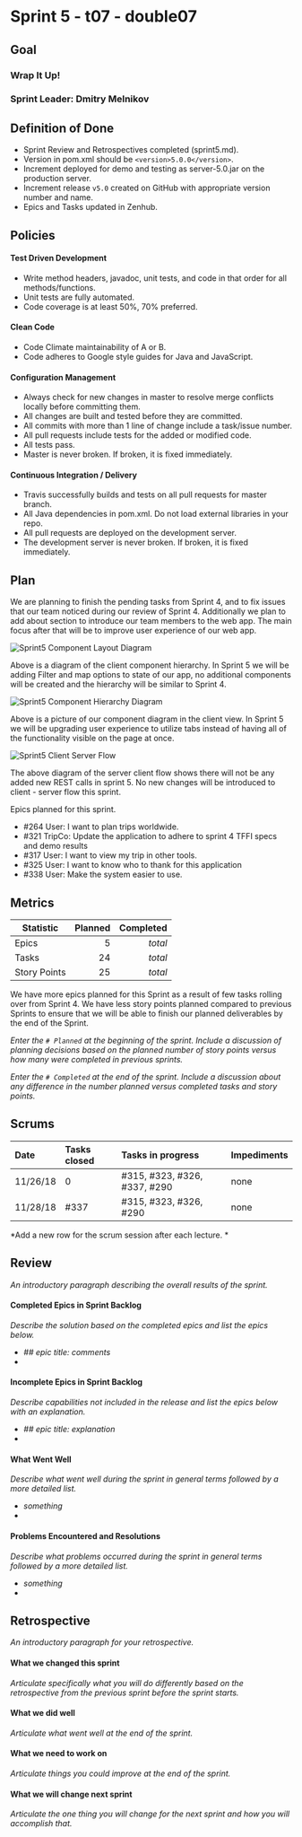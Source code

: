 # Sprint 5 - t07 - double07

## Goal

### Wrap It Up!
### Sprint Leader: Dmitry Melnikov

## Definition of Done

* Sprint Review and Retrospectives completed (sprint5.md).
* Version in pom.xml should be `<version>5.0.0</version>`.
* Increment deployed for demo and testing as server-5.0.jar on the production server.
* Increment release `v5.0` created on GitHub with appropriate version number and name.
* Epics and Tasks updated in Zenhub.


## Policies

#### Test Driven Development
* Write method headers, javadoc, unit tests, and code in that order for all methods/functions.
* Unit tests are fully automated.
* Code coverage is at least 50%, 70% preferred.
#### Clean Code
* Code Climate maintainability of A or B.
* Code adheres to Google style guides for Java and JavaScript.
#### Configuration Management
* Always check for new changes in master to resolve merge conflicts locally before committing them.
* All changes are built and tested before they are committed.
* All commits with more than 1 line of change include a task/issue number.
* All pull requests include tests for the added or modified code.
* All tests pass.
* Master is never broken.  If broken, it is fixed immediately.
#### Continuous Integration / Delivery
* Travis successfully builds and tests on all pull requests for master branch.
* All Java dependencies in pom.xml.  Do not load external libraries in your repo. 
* All pull requests are deployed on the development server.
* The development server is never broken.  If broken, it is fixed immediately.


## Plan

We are planning to finish the pending tasks from Sprint 4, and to fix issues that our team noticed during our review of Sprint 4. Additionally we plan to add about section to introduce our team members to the web app. The main focus after that will be to improve user experience of our web app.

![Sprint5 Component Layout Diagram](./sprint5/Sprint5Comp.jpg "Component Hierarchy View")

Above is a diagram of the client component hierarchy. In Sprint 5 we will be adding Filter and map options to state of our app, no additional components will be created and the hierarchy will be similar to Sprint 4.

![Sprint5 Component Hierarchy Diagram](./sprint5/Sprint5Layout.jpg "Component Layout")

Above is a picture of our component diagram in the client view. In Sprint 5 we will be upgrading user experience to utilize tabs instead of having all of the functionality visible on the page at once.

![Sprint5 Client Server Flow](./sprint5/sprint5PlanServerClientFlow.png "Client Server Flow")

The above diagram of the server client flow shows there will not be any added new REST calls in sprint 5. No new changes will be introduced to client - server flow this sprint.

Epics planned for this sprint.

* #264 User: I want to plan trips worldwide.
* #321 TripCo: Update the application to adhere to sprint 4 TFFI specs and demo results 
* #317 User: I want to view my trip in other tools. 
* #325 User: I want to know who to thank for this application 
* #338 User: Make the system easier to use. 

## Metrics

| Statistic | Planned | Completed |
| --- | ---: | ---: |
| Epics | 5 | *total* |
| Tasks |  24   | *total* | 
| Story Points |  25  | *total* | 

We have more epics planned for this Sprint as a result of few tasks rolling over from Sprint 4. We have less story points planned compared to previous Sprints to ensure that we will be able to finish our planned deliverables by the end of the Sprint.

*Enter the `# Planned` at the beginning of the sprint.  Include a discussion of planning decisions based on the planned number of story points versus how many were completed in previous sprints.*

*Enter the `# Completed` at the end of the sprint.  Include a discussion about any difference in the number planned versus completed tasks and story points.*


## Scrums

| Date | Tasks closed  | Tasks in progress | Impediments |
| :--- | :--- | :--- | :--- |
|11/26/18| 0| #315, #323, #326, #337, #290| none|
|11/28/18| #337|  #315, #323, #326,  #290| none|

*Add a new row for the scrum session after each lecture. *

## Review

*An introductory paragraph describing the overall results of the sprint.*

#### Completed Epics in Sprint Backlog 

*Describe the solution based on the completed epics and list the epics below.*

* *## epic title: comments*
* 

#### Incomplete Epics in Sprint Backlog 

*Describe capabilities not included in the release and list the epics below with an explanation.*

* *## epic title: explanation*
*

#### What Went Well

*Describe what went well during the sprint in general terms followed by a more detailed list.*

* *something*
*

#### Problems Encountered and Resolutions

*Describe what problems occurred during the sprint in general terms followed by a more detailed list.*

* *something*
*

## Retrospective

*An introductory paragraph for your retrospective.*

#### What we changed this sprint

*Articulate specifically what you will do differently based on the retrospective from the previous sprint before the sprint starts.*

#### What we did well

*Articulate what went well at the end of the sprint.*

#### What we need to work on

*Articulate things you could improve at the end of the sprint.*

#### What we will change next sprint 

*Articulate the one thing you will change for the next sprint and how you will accomplish that.*
